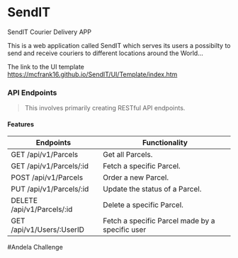 # SendIT
SendIT Courier Delivery APP





This is a web application called SendIT which serves its users a possibilty to send and receive couriers to 
different locations around the World...

The link to the UI template
https://mcfrank16.github.io/SendIT/UI/Template/index.htm

### API Endpoints
> This involves primarily creating RESTful API endpoints.
#### Features
| Endpoints                     |         Functionality
| ----------------------        |------------------------                         | 
| GET    /api/v1/Parcels        | Get all Parcels.                                | 
| GET    /api/v1/Parcels/:id    | Fetch a specific Parcel.                        |
| POST   /api/v1/Parcels        | Order a new Parcel.                             |
| PUT    /api/v1/Parcels/:id    | Update the status of a Parcel.                  |
| DELETE /api/v1/Parcels/:id    | Delete a specific Parcel.                       |
| GET    /api/v1/Users/:UserID  | Fetch a specific Parcel made by a specific user |


#Andela Challenge
